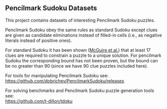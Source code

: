 ## Pencilmark Sudoku Datasets

This project contains datasets of interesting Pencilmark Sudoku puzzles.

Pencilmark Sudoku obey the same rules as standard Sudoku except clues are given
as candidate eliminations instead of filled-in cells (i.e., as negative literals
instead of positive ones).

For standard Sudoku it has been shown ([McGuire et al.](https://arxiv.org/abs/1201.0749))
that at least 17 clues are required to constrain a puzzle to a unique solution.
For pencilmark Sudoku the corresponding bound has not been proven, but the bound can be
no greater than 90 (since we have 90 clue puzzles included here).

For tools for manipulating Pencilmark Sudoku see:<br>
https://github.com/dobrichev/PencilmarkSudoku/releases

For solving benchmarks and Pencilmark Sudoku puzzle generation tools see:<br>
https://github.com/t-dillon/tdoku
